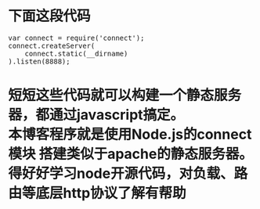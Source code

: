 下面这段代码
===========

<pre class="prettyprint">
var connect = require('connect');
connect.createServer(
    connect.static(__dirname)
).listen(8888);
</pre>

短短这些代码就可以构建一个静态服务器，都通过javascript搞定。<br>
本博客程序就是使用Node.js的connect模块 搭建类似于apache的静态服务器。
得好好学习node开源代码，对负载、路由等底层http协议了解有帮助
===============

